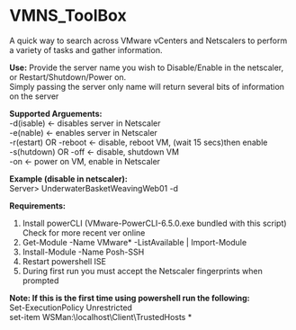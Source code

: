 # VMNS_ToolBox
A quick way to search across VMware vCenters and Netscalers to perform a variety of tasks and gather information.

 **Use:** 
Provide the server name you wish to Disable/Enable in the netscaler, or Restart/Shutdown/Power on.  
Simply passing the server only name will return several bits of information on the server  

**Supported Arguements:**  
  -d(isable)              <- disables server in Netscaler   
  -e(nable)               <- enables  server in Netscaler   
  -r(estart) OR -reboot   <- disable, reboot VM, (wait 15 secs)then enable  
  -s(hutdown) OR -off     <- disable, shutdown VM  
  -on                     <- power on VM, enable in Netscaler  
  
**Example (disable in netscaler):**   
     Server> UnderwaterBasketWeavingWeb01 -d  

**Requirements:**  
  1) Install powerCLI (VMware-PowerCLI-6.5.0.exe bundled with this script) Check for more recent ver online  
  2) Get-Module -Name VMware* -ListAvailable | Import-Module  
  3) Install-Module -Name Posh-SSH  
  4) Restart powershell ISE  
  5) During first run you must accept the Netscaler fingerprints when prompted  

  **Note: If this is the first time using powershell run the following:**  
         Set-ExecutionPolicy Unrestricted  
         set-item WSMan:\localhost\Client\TrustedHosts *  

